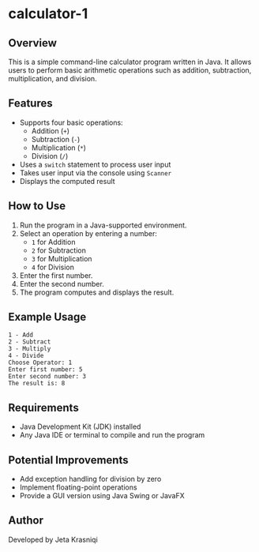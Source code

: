 # calculator-1

## Overview
This is a simple command-line calculator program written in Java. It allows users to perform basic arithmetic operations such as addition, subtraction, multiplication, and division.

## Features
- Supports four basic operations:
  - Addition (`+`)
  - Subtraction (`-`)
  - Multiplication (`*`)
  - Division (`/`)
- Uses a `switch` statement to process user input
- Takes user input via the console using `Scanner`
- Displays the computed result

## How to Use
1. Run the program in a Java-supported environment.
2. Select an operation by entering a number:
   - `1` for Addition
   - `2` for Subtraction
   - `3` for Multiplication
   - `4` for Division
3. Enter the first number.
4. Enter the second number.
5. The program computes and displays the result.

## Example Usage
```
1 - Add
2 - Subtract
3 - Multiply
4 - Divide
Choose Operator: 1
Enter first number: 5
Enter second number: 3
The result is: 8
```

## Requirements
- Java Development Kit (JDK) installed
- Any Java IDE or terminal to compile and run the program

## Potential Improvements
- Add exception handling for division by zero
- Implement floating-point operations
- Provide a GUI version using Java Swing or JavaFX

## Author
Developed by Jeta Krasniqi


